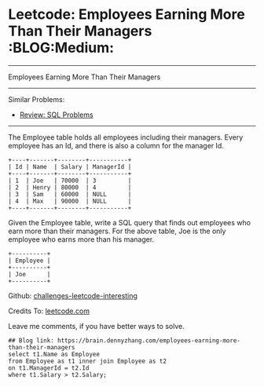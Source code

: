 # Leetcode: Employees Earning More Than Their Managers     :BLOG:Medium:


---

Employees Earning More Than Their Managers  

---

Similar Problems:  
-   [Review: SQL Problems](https://brain.dennyzhang.com/review-sql)

---

The Employee table holds all employees including their managers. Every employee has an Id, and there is also a column for the manager Id.  

    +----+-------+--------+-----------+
    | Id | Name  | Salary | ManagerId |
    +----+-------+--------+-----------+
    | 1  | Joe   | 70000  | 3         |
    | 2  | Henry | 80000  | 4         |
    | 3  | Sam   | 60000  | NULL      |
    | 4  | Max   | 90000  | NULL      |
    +----+-------+--------+-----------+

Given the Employee table, write a SQL query that finds out employees who earn more than their managers. For the above table, Joe is the only employee who earns more than his manager.  

    +----------+
    | Employee |
    +----------+
    | Joe      |
    +----------+

Github: [challenges-leetcode-interesting](https://github.com/DennyZhang/challenges-leetcode-interesting/tree/master/employees-earning-more-than-their-managers)  

Credits To: [leetcode.com](https://leetcode.com/problems/employees-earning-more-than-their-managers/description/)  

Leave me comments, if you have better ways to solve.  

    ## Blog link: https://brain.dennyzhang.com/employees-earning-more-than-their-managers
    select t1.Name as Employee
    from Employee as t1 inner join Employee as t2
    on t1.ManagerId = t2.Id
    where t1.Salary > t2.Salary;